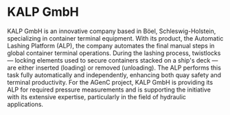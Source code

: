 # KALP GmbH

KALP GmbH is an innovative company based in Böel, Schleswig-Holstein, specializing in container terminal equipment.
With its product, the Automatic Lashing Platform (ALP), the company automates the final manual steps in global container terminal operations.
During the lashing process, twistlocks — locking elements used to secure containers stacked on a ship's deck — are either inserted (loading) or removed (unloading).
The ALP performs this task fully automatically and independently, enhancing both quay safety and terminal productivity.
For the AGenC project, KALP GmbH is providing its ALP for required pressure measurements and is supporting the initiative with its extensive expertise, particularly in the field of hydraulic applications.
